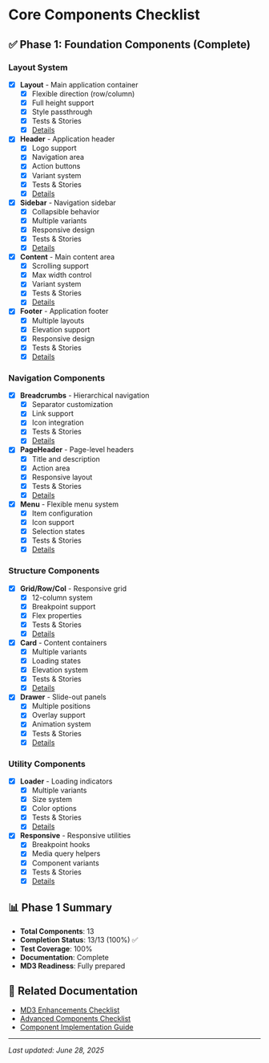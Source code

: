 # Core Components Checklist

## ✅ Phase 1: Foundation Components (Complete)

### Layout System

- [x] **Layout** - Main application container
  - [x] Flexible direction (row/column)
  - [x] Full height support
  - [x] Style passthrough
  - [x] Tests & Stories
  - [x] [Details](../components/Layout/README.md)

- [x] **Header** - Application header
  - [x] Logo support
  - [x] Navigation area
  - [x] Action buttons
  - [x] Variant system
  - [x] Tests & Stories
  - [x] [Details](../components/Header/README.md)

- [x] **Sidebar** - Navigation sidebar
  - [x] Collapsible behavior
  - [x] Multiple variants
  - [x] Responsive design
  - [x] Tests & Stories
  - [x] [Details](../components/Sidebar/README.md)

- [x] **Content** - Main content area
  - [x] Scrolling support
  - [x] Max width control
  - [x] Variant system
  - [x] Tests & Stories
  - [x] [Details](../components/Content/README.md)

- [x] **Footer** - Application footer
  - [x] Multiple layouts
  - [x] Elevation support
  - [x] Responsive design
  - [x] Tests & Stories
  - [x] [Details](../components/Footer/README.md)

### Navigation Components

- [x] **Breadcrumbs** - Hierarchical navigation
  - [x] Separator customization
  - [x] Link support
  - [x] Icon integration
  - [x] Tests & Stories
  - [x] [Details](../components/Breadcrumbs/README.md)

- [x] **PageHeader** - Page-level headers
  - [x] Title and description
  - [x] Action area
  - [x] Responsive layout
  - [x] Tests & Stories
  - [x] [Details](../components/PageHeader/README.md)

- [x] **Menu** - Flexible menu system
  - [x] Item configuration
  - [x] Icon support
  - [x] Selection states
  - [x] Tests & Stories
  - [x] [Details](../components/Menu/README.md)

### Structure Components

- [x] **Grid/Row/Col** - Responsive grid
  - [x] 12-column system
  - [x] Breakpoint support
  - [x] Flex properties
  - [x] Tests & Stories
  - [x] [Details](../components/Grid/README.md)

- [x] **Card** - Content containers
  - [x] Multiple variants
  - [x] Loading states
  - [x] Elevation system
  - [x] Tests & Stories
  - [x] [Details](../components/Card/README.md)

- [x] **Drawer** - Slide-out panels
  - [x] Multiple positions
  - [x] Overlay support
  - [x] Animation system
  - [x] Tests & Stories
  - [x] [Details](../components/Drawer/README.md)

### Utility Components

- [x] **Loader** - Loading indicators
  - [x] Multiple variants
  - [x] Size system
  - [x] Color options
  - [x] Tests & Stories
  - [x] [Details](../components/Loader/README.md)

- [x] **Responsive** - Responsive utilities
  - [x] Breakpoint hooks
  - [x] Media query helpers
  - [x] Component variants
  - [x] Tests & Stories
  - [x] [Details](../components/Responsive/README.md)

## 📊 Phase 1 Summary

- **Total Components**: 13
- **Completion Status**: 13/13 (100%) ✅
- **Test Coverage**: 100%
- **Documentation**: Complete
- **MD3 Readiness**: Fully prepared

## 🔗 Related Documentation

- [MD3 Enhancements Checklist](./MD3_ENHANCEMENTS.md)
- [Advanced Components Checklist](./ADVANCED_COMPONENTS.md)
- [Component Implementation Guide](../guides/PHASE_1_CORE.md)

---

_Last updated: June 28, 2025_
